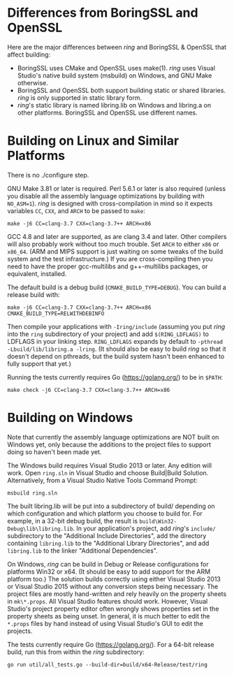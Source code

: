 Differences from BoringSSL and OpenSSL
======================================

Here are the major differences between *ring* and BoringSSL & OpenSSL that
affect building:

* BoringSSL uses CMake and OpenSSL uses make(1). *ring* uses Visual Studio's
  native build system (msbuild) on Windows, and GNU Make otherwise.
* BoringSSL and OpenSSL both support building static or shared libraries.
  *ring* is only supported in static library form.
* *ring*'s static library is named libring.lib on Windows and libring.a on
  other platforms. BoringSSL and OpenSSL use different names.



Building on Linux and Similar Platforms
=======================================

There is no ./configure step.

GNU Make 3.81 or later is required. Perl 5.6.1 or later is also required 
(unless you disable all the assembly language optimizations by building
with ```NO_ASM=1```). *ring* is designed with cross-compilation in mind so it
expects variables ```CC```, ```CXX```, and ```ARCH``` to be passed
to ```make```:

    make -j6 CC=clang-3.7 CXX=clang-3.7++ ARCH=x86

GCC 4.8 and later are supported, as are clang 3.4 and later. Other compilers
will also probably work without too much trouble. Set ```ARCH``` to
either ```x86``` or ```x86_64```. (ARM and MIPS support is just waiting on some
tweaks of the build system and the test infrastructure.) If you are
cross-compiling then you need to have the proper gcc-multilibs and
g++-multilibs packages, or equivalent, installed.

The default build is a debug build (```CMAKE_BUILD_TYPE=DEBUG```). You can
build a release build with:

    make -j6 CC=clang-3.7 CXX=clang-3.7++ ARCH=x86 CMAKE_BUILD_TYPE=RELWITHDEBINFO

Then compile your applications with ```-Iring/include``` (assuming you put *ring*
into the ```ring``` subdirectory of your project) and add ```$(RING_LDFLAGS)```
to LDFLAGS in your linking step. ```RING_LDFLAGS``` expands by default
to ```-pthread -Lbuild/lib/libring.a -lring```. (It should also be easy to
build *ring* so that it doesn't depend on pthreads, but the build system hasn't
been enhanced to fully support that yet.)

Running the tests currently requires Go (https://golang.org/) to be in ```$PATH```:

    make check -j6 CC=clang-3.7 CXX=clang-3.7++ ARCH=x86



Building on Windows
===================

Note that currently the assembly language optimizations are NOT built on
Windows yet, only because the additions to the project files to support doing
so haven't been made yet.

The Windows build requires Visual Studio 2013 or later. Any edition will work.
Open ```ring.sln``` in Visual Studio and choose Build|Build Solution.
Alternatively, from a Visual Studio Native Tools Command Prompt:

    msbuild ring.sln

The built libring.lib will be put into a subdirectory of build/ depending on
which configuration and which platform you choose to build for. For example,
in a 32-bit debug build, the result is ```build\Win32-Debug\lib\libring.lib```.
In your application's project, add *ring*'s ```include/``` subdirectory to the
"Additional Include Directories", add the directory containing ```libring.lib```
to the "Additional Library Directories", and add ```libring.lib``` to the
linker "Additional Dependencies".

On Windows, *ring* can be build in Debug or Release configurations for
platforms Win32 or x64. (It should be easy to add support for the ARM platform
too.) The solution builds correctly using either Visual Studio 2013 or Visual
Studio 2015 without any conversion steps being necessary. The project files are
mostly hand-written and rely heavily on the property sheets in ```mk\*.props```.
All Visual Studio features should work. However, Visual Studio's project property
editor often wrongly shows properties set in the property sheets as being
unset. In general, it is much better to edit the ```*.props``` files by hand
instead of using Visual Studio's GUI to edit the projects.

The tests currently require Go (https://golang.org/). For a 64-bit release
build, run this from within the *ring* subdirectory:

    go run util/all_tests.go --build-dir=build/x64-Release/test/ring

